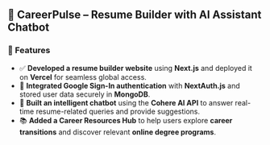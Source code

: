 ## 🧠 CareerPulse – Resume Builder with AI Assistant Chatbot

### 🚀 Features

- ✅ **Developed a resume builder website** using **Next.js** and deployed it on **Vercel** for seamless global access.
- 🔐 **Integrated Google Sign-In authentication** with **NextAuth.js** and stored user data securely in **MongoDB**.
- 🤖 **Built an intelligent chatbot** using the **Cohere AI API** to answer real-time resume-related queries and provide suggestions.
- 📚 **Added a Career Resources Hub** to help users explore **career transitions** and discover relevant **online degree programs**.
